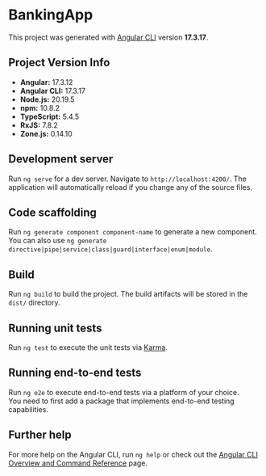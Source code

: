 # BankingApp

This project was generated with [Angular CLI](https://github.com/angular/angular-cli) version **17.3.17**.

## Project Version Info

- **Angular:** 17.3.12  
- **Angular CLI:** 17.3.17  
- **Node.js:** 20.19.5  
- **npm:** 10.8.2  
- **TypeScript:** 5.4.5  
- **RxJS:** 7.8.2  
- **Zone.js:** 0.14.10  

## Development server

Run `ng serve` for a dev server. Navigate to `http://localhost:4200/`. The application will automatically reload if you change any of the source files.

## Code scaffolding

Run `ng generate component component-name` to generate a new component.  
You can also use `ng generate directive|pipe|service|class|guard|interface|enum|module`.

## Build

Run `ng build` to build the project. The build artifacts will be stored in the `dist/` directory.

## Running unit tests

Run `ng test` to execute the unit tests via [Karma](https://karma-runner.github.io).

## Running end-to-end tests

Run `ng e2e` to execute end-to-end tests via a platform of your choice.  
You need to first add a package that implements end-to-end testing capabilities.

## Further help

For more help on the Angular CLI, run `ng help` or check out the [Angular CLI Overview and Command Reference](https://angular.io/cli) page.
